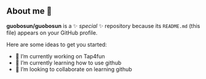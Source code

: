 ## About me 👋

**guobosun/guobosun** is a ✨ _special_ ✨ repository because its `README.md` (this file) appears on your GitHub profile.

Here are some ideas to get you started:

- 🔭 I’m currently working on Tap4fun
- 🌱 I’m currently learning how to use github
- 👯 I’m looking to collaborate on learning github

